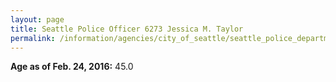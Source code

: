 ```yaml
---
layout: page
title: Seattle Police Officer 6273 Jessica M. Taylor
permalink: /information/agencies/city_of_seattle/seattle_police_department/copbook/6273/
---
```


**Age as of Feb. 24, 2016:** 45.0
